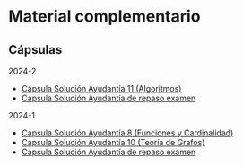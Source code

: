 # Material complementario

## Cápsulas

2024-2
- [Cápsula Solución Ayudantía 11 (Algoritmos)](https://www.youtube.com/watch?v=YF_fGgseSfI)
- [Cápsula Solución Ayudantía de repaso examen](https://www.youtube.com/watch?v=Tu6lMfXzwdg)

2024-1
- [Cápsula Solución Ayudantía 8 (Funciones y Cardinalidad)](https://www.youtube.com/watch?v=dPkEJQrTBA0)
- [Cápsula Solución Ayudantía 10 (Teoría de Grafos)](https://www.youtube.com/watch?v=nx1YNfZakSM)
- [Cápsula Solución Ayudantía de repaso examen](https://www.youtube.com/watch?v=zuS0uKUx398)
